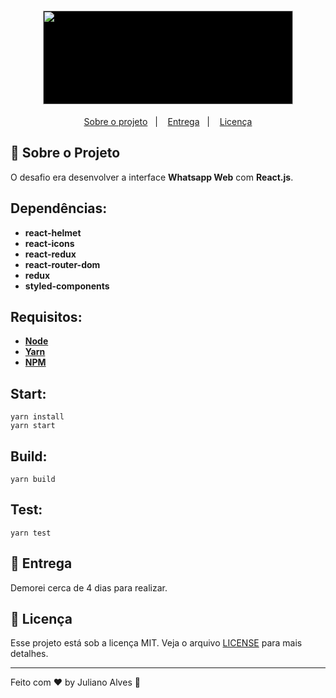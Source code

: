 

<h1 align="center">
    <img src="https://static.whatsapp.net/rsrc.php/yv/r/-r3j-x8ZnM7.svg" width="400px" height="150" style="background: #000" />
</h1>


<p align="center">
  <a href="#rocket-sobre-o-projeto">Sobre o projeto</a>&nbsp;&nbsp;&nbsp;|&nbsp;&nbsp;&nbsp;
   <a href="#-entrega">Entrega</a>&nbsp;&nbsp;&nbsp;|&nbsp;&nbsp;&nbsp;
  <a href="#memo-licença">Licença</a>
</p>

## :rocket: Sobre o Projeto


O desafio era desenvolver a interface **Whatsapp Web** com **React.js**.


## Dependências:

- **react-helmet**
- **react-icons**
- **react-redux** 
- **react-router-dom**
- **redux**
- **styled-components**




## Requisitos:
* **[Node](https://nodejs.org/en/)** 
*  **[Yarn](https://yarnpkg.com/)** 
*   **[NPM](https://www.npmjs.com/)** 
​  
## Start:

    yarn install
    yarn start

## Build:

    yarn build

## Test:

    yarn test



## 📅 Entrega

Demorei cerca de 4 dias para realizar.

## :memo: Licença

Esse projeto está sob a licença MIT. Veja o arquivo [LICENSE](LICENSE.md) para mais detalhes.

---

Feito com ♥ by Juliano Alves :wave: 
